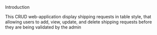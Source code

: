 Introduction

This CRUD web-application display shipping requests in table style, that allowing users to add, view, update, and delete shipping requests before they are being validated by the admin
